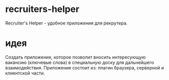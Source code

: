 # recruiters-helper

Recruiter's Helper - удобное приложения для рекрутера.

# идея

Создать приложение, которое позволит вносить интересующую вакансию (ключевые слова) в специальную доску для дальнейшего взаимодействия.
Приложение состоит из: плагин браузера, серверной и клиентской части.
